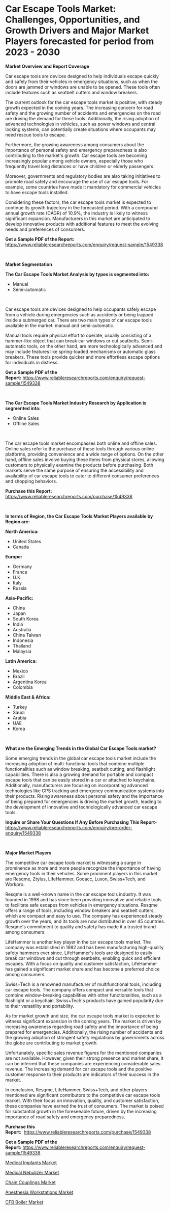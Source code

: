 <p><h1>Car Escape Tools Market: Challenges, Opportunities, and Growth Drivers and Major Market Players forecasted for period from 2023 - 2030</h1></p><p><strong>Market Overview and Report Coverage</strong></p>
<p><p>Car escape tools are devices designed to help individuals escape quickly and safely from their vehicles in emergency situations, such as when the doors are jammed or windows are unable to be opened. These tools often include features such as seatbelt cutters and window breakers.</p><p>The current outlook for the car escape tools market is positive, with steady growth expected in the coming years. The increasing concern for road safety and the growing number of accidents and emergencies on the road are driving the demand for these tools. Additionally, the rising adoption of advanced technologies in vehicles, such as power windows and central locking systems, can potentially create situations where occupants may need rescue tools to escape.</p><p>Furthermore, the growing awareness among consumers about the importance of personal safety and emergency preparedness is also contributing to the market's growth. Car escape tools are becoming increasingly popular among vehicle owners, especially those who frequently travel long distances or have children or elderly passengers.</p><p>Moreover, governments and regulatory bodies are also taking initiatives to promote road safety and encourage the use of car escape tools. For example, some countries have made it mandatory for commercial vehicles to have escape tools installed.</p><p>Considering these factors, the car escape tools market is expected to continue its growth trajectory in the forecasted period. With a compound annual growth rate (CAGR) of 10.9%, the industry is likely to witness significant expansion. Manufacturers in this market are anticipated to develop innovative products with additional features to meet the evolving needs and preferences of consumers.</p></p>
<p><strong>Get a Sample PDF of the Report:</strong> <a href="https://www.reliableresearchreports.com/enquiry/request-sample/1549338">https://www.reliableresearchreports.com/enquiry/request-sample/1549338</a></p>
<p>&nbsp;</p>
<p><strong>Market Segmentation</strong></p>
<p><strong>The Car Escape Tools Market Analysis by types is segmented into:</strong></p>
<p><ul><li>Manual</li><li>Semi-automatic</li></ul></p>
<p>&nbsp;</p>
<p><p>Car escape tools are devices designed to help occupants safely escape from a vehicle during emergencies such as accidents or being trapped inside a submerged car. There are two main types of car escape tools available in the market: manual and semi-automatic. </p><p>Manual tools require physical effort to operate, usually consisting of a hammer-like object that can break car windows or cut seatbelts. Semi-automatic tools, on the other hand, are more technologically advanced and may include features like spring-loaded mechanisms or automatic glass breakers. These tools provide quicker and more effortless escape options for individuals in distress.</p></p>
<p><strong>Get a Sample PDF of the Report:</strong>&nbsp;<a href="https://www.reliableresearchreports.com/enquiry/request-sample/1549338">https://www.reliableresearchreports.com/enquiry/request-sample/1549338</a></p>
<p>&nbsp;</p>
<p><strong>The Car Escape Tools Market Industry Research by Application is segmented into:</strong></p>
<p><ul><li>Online Sales</li><li>Offline Sales</li></ul></p>
<p>&nbsp;</p>
<p><p>The car escape tools market encompasses both online and offline sales. Online sales refer to the purchase of these tools through various online platforms, providing convenience and a wide range of options. On the other hand, offline sales involve buying these items from physical stores, allowing customers to physically examine the products before purchasing. Both markets serve the same purpose of ensuring the accessibility and availability of car escape tools to cater to different consumer preferences and shopping behaviors.</p></p>
<p><strong>Purchase this Report:</strong>&nbsp; <a href="https://www.reliableresearchreports.com/purchase/1549338">https://www.reliableresearchreports.com/purchase/1549338</a></p>
<p>&nbsp;</p>
<p><strong>In terms of Region, the Car Escape Tools Market Players available by Region are:</strong></p>
<p>
    <p> <strong> North America: </strong>
        <ul>
            <li>United States</li>
            <li>Canada</li>
        </ul>
        </p> 
    <p> <strong> Europe: </strong>
        <ul>
            <li>Germany</li>
            <li>France</li>
            <li>U.K.</li>
            <li>Italy</li>
            <li>Russia</li>
        </ul>
        </p> 
    <p> <strong> Asia-Pacific: </strong>
        <ul>
            <li>China</li>
            <li>Japan</li>
            <li>South Korea</li>
            <li>India</li>
            <li>Australia</li>
            <li>China Taiwan</li>
            <li>Indonesia</li>
            <li>Thailand</li>
            <li>Malaysia</li>
        </ul>
        </p> 
    <p> <strong> Latin America: </strong>
        <ul>
            <li>Mexico</li>
            <li>Brazil</li>
            <li>Argentina Korea</li>
            <li>Colombia</li>
        </ul>
        </p> 
    <p> <strong> Middle East & Africa: </strong>
        <ul>
            <li>Turkey</li>
            <li>Saudi</li>
            <li>Arabia</li>
            <li>UAE</li>
            <li>Korea</li>
        </ul>
    </p>
    </p>
<p>&nbsp;</p>
<p><strong>What are the Emerging Trends in the Global Car Escape Tools market?</strong></p>
<p><p>Some emerging trends in the global car escape tools market include the increasing adoption of multi-functional tools that combine multiple functionalities such as window breaking, seatbelt cutting, and flashlight capabilities. There is also a growing demand for portable and compact escape tools that can be easily stored in a car or attached to keychains. Additionally, manufacturers are focusing on incorporating advanced technologies like GPS tracking and emergency communication systems into their products. Rising awareness about personal safety and the importance of being prepared for emergencies is driving the market growth, leading to the development of innovative and technologically advanced car escape tools.</p></p>
<p><strong>Inquire or Share Your Questions If Any Before Purchasing This Report</strong>- <a href="https://www.reliableresearchreports.com/enquiry/pre-order-enquiry/1549338">https://www.reliableresearchreports.com/enquiry/pre-order-enquiry/1549338</a></p>
<p>&nbsp;</p>
<p><strong>Major Market Players</strong></p>
<p><p>The competitive car escape tools market is witnessing a surge in prominence as more and more people recognize the importance of having emergency tools in their vehicles. Some prominent players in this market are Resqme, Ztylus, LifeHammer, Gooacc, Luxon, Swiss+Tech, and Workpro. </p><p>Resqme is a well-known name in the car escape tools industry. It was founded in 1998 and has since been providing innovative and reliable tools to facilitate safe escapes from vehicles in emergency situations. Resqme offers a range of tools, including window breakers and seatbelt cutters, which are compact and easy to use. The company has experienced steady growth over the years, and its tools are now distributed in over 45 countries. Resqme's commitment to quality and safety has made it a trusted brand among consumers.</p><p>LifeHammer is another key player in the car escape tools market. The company was established in 1982 and has been manufacturing high-quality safety hammers ever since. LifeHammer's tools are designed to easily break car windows and cut through seatbelts, enabling quick and efficient escapes. With a focus on quality and customer satisfaction, LifeHammer has gained a significant market share and has become a preferred choice among consumers.</p><p>Swiss+Tech is a renowned manufacturer of multifunctional tools, including car escape tools. The company offers compact and versatile tools that combine window-breaking capabilities with other functionalities, such as a flashlight or a keychain. Swiss+Tech's products have gained popularity due to their versatility and portability.</p><p>As for market growth and size, the car escape tools market is expected to witness significant expansion in the coming years. The market is driven by increasing awareness regarding road safety and the importance of being prepared for emergencies. Additionally, the rising number of accidents and the growing adoption of stringent safety regulations by governments across the globe are contributing to market growth. </p><p>Unfortunately, specific sales revenue figures for the mentioned companies are not available. However, given their strong presence and market share, it can be inferred that these companies are experiencing considerable sales revenue. The increasing demand for car escape tools and the positive customer response to their products are indicators of their success in the market.</p><p>In conclusion, Resqme, LifeHammer, Swiss+Tech, and other players mentioned are significant contributors to the competitive car escape tools market. With their focus on innovation, quality, and customer satisfaction, these companies have earned the trust of consumers. The market is poised for substantial growth in the foreseeable future, driven by the increasing importance of road safety and emergency preparedness.</p></p>
<p><strong>Purchase this Report:</strong>&nbsp;&nbsp;<a href="https://www.reliableresearchreports.com/purchase/1549338">https://www.reliableresearchreports.com/purchase/1549338</a></p>
<p></p>
<p><strong>Get a Sample PDF of the Report:</strong>&nbsp;<a href="https://www.reliableresearchreports.com/enquiry/request-sample/1549338">https://www.reliableresearchreports.com/enquiry/request-sample/1549338</a></p>
<p><p><a href="https://www.linkedin.com/pulse/medical-implants-market-challenges-opportunities-growth-drivers-3h86f/">Medical Implants Market</a></p><p><a href="https://www.linkedin.com/pulse/medical-nebulizer-market-size-share-global-analysis-report-lhx1e/">Medical Nebulizer Market</a></p><p><a href="https://medium.com/@jensenklein/chain-couplings-market-trends-forecast-and-competitive-analysis-to-2030-c139d11b99ab">Chain Couplings Market</a></p><p><a href="https://www.linkedin.com/pulse/decoding-anesthesia-workstations-market-deep-dive-latest-t6eye/">Anesthesia Workstations Market</a></p><p><a href="https://medium.com/@vivianejast/cfb-boiler-market-analysis-and-sze-forecasted-for-period-from-2023-to-2030-eb659bf2e202">CFB Boiler Market</a></p></p>